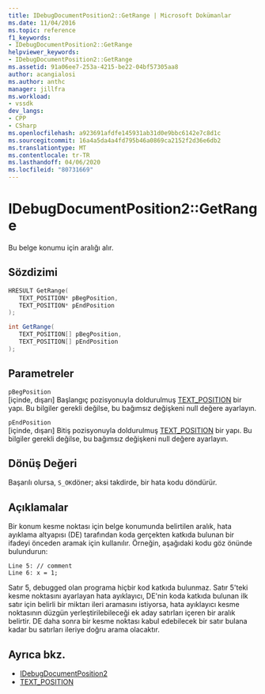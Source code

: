 ```yaml
---
title: IDebugDocumentPosition2::GetRange | Microsoft Dokümanlar
ms.date: 11/04/2016
ms.topic: reference
f1_keywords:
- IDebugDocumentPosition2::GetRange
helpviewer_keywords:
- IDebugDocumentPosition2::GetRange
ms.assetid: 91a06ee7-253a-4215-be22-04bf57305aa8
author: acangialosi
ms.author: anthc
manager: jillfra
ms.workload:
- vssdk
dev_langs:
- CPP
- CSharp
ms.openlocfilehash: a923691afdfe145931ab31d0e9bbc6142e7c8d1c
ms.sourcegitcommit: 16a4a5da4a4fd795b46a0869ca2152f2d36e6db2
ms.translationtype: MT
ms.contentlocale: tr-TR
ms.lasthandoff: 04/06/2020
ms.locfileid: "80731669"
---
```

# <a name="idebugdocumentposition2getrange"></a>IDebugDocumentPosition2::GetRange
Bu belge konumu için aralığı alır.

## <a name="syntax"></a>Sözdizimi

```cpp
HRESULT GetRange( 
   TEXT_POSITION* pBegPosition,
   TEXT_POSITION* pEndPosition
);
```

```csharp
int GetRange( 
   TEXT_POSITION[] pBegPosition,
   TEXT_POSITION[] pEndPosition
);
```

## <a name="parameters"></a>Parametreler
`pBegPosition`\
[içinde, dışarı] Başlangıç pozisyonuyla doldurulmuş [TEXT_POSITION](../../../extensibility/debugger/reference/text-position.md) bir yapı. Bu bilgiler gerekli değilse, bu bağımsız değişkeni null değere ayarlayın.

`pEndPosition`\
[içinde, dışarı] Bitiş pozisyonuyla doldurulmuş [TEXT_POSITION](../../../extensibility/debugger/reference/text-position.md) bir yapı. Bu bilgiler gerekli değilse, bu bağımsız değişkeni null değere ayarlayın.

## <a name="return-value"></a>Dönüş Değeri
 Başarılı olursa, `S_OK`döner; aksi takdirde, bir hata kodu döndürür.

## <a name="remarks"></a>Açıklamalar
 Bir konum kesme noktası için belge konumunda belirtilen aralık, hata ayıklama altyapısı (DE) tarafından koda gerçekten katkıda bulunan bir ifadeyi önceden aramak için kullanılır. Örneğin, aşağıdaki kodu göz önünde bulundurun:

```
Line 5: // comment
Line 6: x = 1;
```

 Satır 5, debugged olan programa hiçbir kod katkıda bulunmaz. Satır 5'teki kesme noktasını ayarlayan hata ayıklayıcı, DE'nin koda katkıda bulunan ilk satır için belirli bir miktarı ileri aramasını istiyorsa, hata ayıklayıcı kesme noktasının düzgün yerleştirilebileceği ek aday satırları içeren bir aralık belirtir. DE daha sonra bir kesme noktası kabul edebilecek bir satır bulana kadar bu satırları ileriye doğru arama olacaktır.

## <a name="see-also"></a>Ayrıca bkz.
- [IDebugDocumentPosition2](../../../extensibility/debugger/reference/idebugdocumentposition2.md)
- [TEXT_POSITION](../../../extensibility/debugger/reference/text-position.md)
